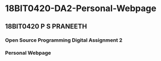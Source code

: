 # 18BIT0420-DA2-Personal-Webpage

## 18BIT0420 P S PRANEETH

### Open Source Programming Digital Assignment 2
### Personal Webpage

